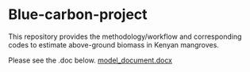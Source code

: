 # Blue-carbon-project
This repository provides the methodology/workflow and corresponding codes to estimate above-ground biomass in Kenyan mangroves.

Please see the .doc below.
[model_document.docx](https://github.com/duanmenglei/Blue-carbon-project/files/15171687/model_document.docx)
